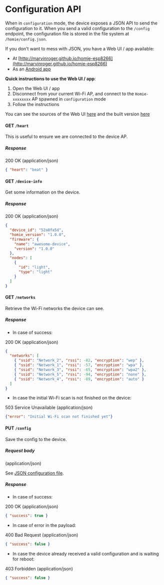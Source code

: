 # Configuration API

When in `configuration` mode, the device exposes a JSON API to send the configuration to it. When you send a valid configuration to the `/config` endpoint, the configuration file is stored in the file system at `/homie/config.json`.

If you don't want to mess with JSON, you have a Web UI / app available:
* At [http://marvinroger.github.io/homie-esp8266](http://marvinroger.github.io/homie-esp8266)
* As an [Android app](https://build.phonegap.com/apps/1906578/share)

**Quick instructions to use the Web UI / app**:

1. Open the Web UI / app
2. Disconnect from your current Wi-Fi AP, and connect to the `Homie-xxxxxxxx` AP spawned in `configuration` mode
3. Follow the instructions

You can see the sources of the Web UI [here](https://github.com/marvinroger/homie-esp8266/tree/configurator) and the built version [here](https://github.com/marvinroger/homie-esp8266/tree/gh-pages)

#### GET `/heart`

This is useful to ensure we are connected to the device AP.

##### Response

200 OK (application/json)

```json
{ "heart": "beat" }
```

#### GET `/device-info`

Get some information on the device.

##### Response

200 OK (application/json)

```json
{
  "device_id": "52a8fa5d",
  "homie_version": "1.0.0",
  "firmware": {
    "name": "awesome-device",
    "version": "1.0.0"
  },
  "nodes": [
    {
      "id": "light",
      "type": "light"
    }
  ]
}
```

#### GET `/networks`

Retrieve the Wi-Fi networks the device can see.

##### Response

* In case of success:

200 OK (application/json)

```json
{
  "networks": [
    { "ssid": "Network_2", "rssi": -82, "encryption": "wep" },
    { "ssid": "Network_1", "rssi": -57, "encryption": "wpa" },
    { "ssid": "Network_3", "rssi": -65, "encryption": "wpa2" },
    { "ssid": "Network_5", "rssi": -94, "encryption": "none" },
    { "ssid": "Network_4", "rssi": -89, "encryption": "auto" }
  ]
}
```

* In case the initial Wi-Fi scan is not finished on the device:

503 Service Unavailable (application/json)

```json
{"error": "Initial Wi-Fi scan not finished yet"}
```

#### PUT `/config`

Save the config to the device.

##### Request body

(application/json)

See [JSON configuration file](5.-JSON-configuration-file.md).

##### Response

* In case of success:

200 OK (application/json)

```json
{ "success": true }
```

* In case of error in the payload:

400 Bad Request (application/json)

```json
{ "success": false }
```

* In case the device already received a valid configuration and is waiting for reboot:

403 Forbidden (application/json)

```json
{ "success": false }
```
